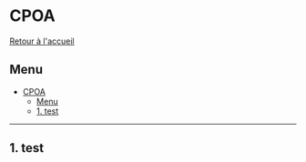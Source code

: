 # CPOA

[Retour à l'accueil](./../README.md)

## Menu

- [CPOA](#cpoa)
	- [Menu](#menu)
	- [1. test](#1-test)

---

## 1. test